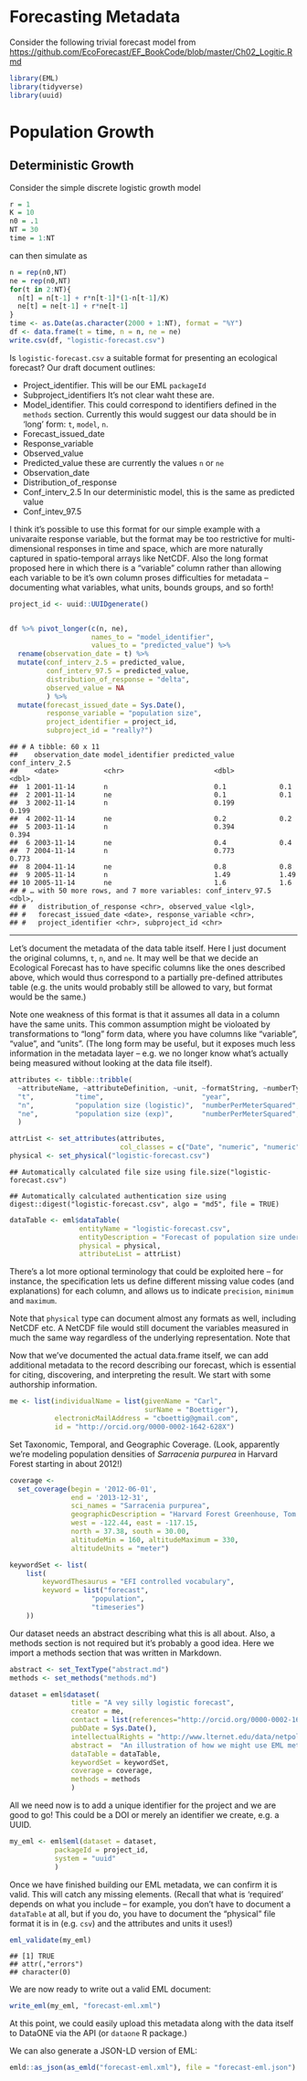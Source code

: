 Forecasting Metadata
================

Consider the following trivial forecast model from
<https://github.com/EcoForecast/EF_BookCode/blob/master/Ch02_Logitic.Rmd>

``` r
library(EML)
library(tidyverse)
library(uuid)
```

# Population Growth

## Deterministic Growth

Consider the simple discrete logistic growth model

``` r
r = 1
K = 10
n0 = .1
NT = 30
time = 1:NT
```

can then simulate as

``` r
n = rep(n0,NT)
ne = rep(n0,NT)
for(t in 2:NT){
  n[t] = n[t-1] + r*n[t-1]*(1-n[t-1]/K)
  ne[t] = ne[t-1] + r*ne[t-1]
}
time <- as.Date(as.character(2000 + 1:NT), format = "%Y")
df <- data.frame(t = time, n = n, ne = ne)
write.csv(df, "logistic-forecast.csv")
```

Is `logistic-forecast.csv` a suitable format for presenting an
ecological forecast? Our draft document outlines:

  - Project\_identifier. This will be our EML `packageId`
  - Subproject\_identifiers It’s not clear waht these are.
  - Model\_identifier. This could correspond to identifiers defined in
    the `methods` section. Currently this would suggest our data should
    be in ‘long’ form: `t`, `model`, `n`.
  - Forecast\_issued\_date
  - Response\_variable
  - Observed\_value  
  - Predicted\_value these are currently the values `n` or `ne`
  - Observation\_date  
  - Distribution\_of\_response  
  - Conf\_interv\_2.5 In our deterministic model, this is the same as
    predicted value
  - Conf\_intev\_97.5

I think it’s possible to use this format for our simple example with a
univaraite response variable, but the format may be too restrictive for
multi-dimensional responses in time and space, which are more naturally
captured in spatio-temporal arrays like NetCDF. Also the long format
proposed here in which there is a “variable” column rather than allowing
each variable to be it’s own column proses difficulties for metadata –
documenting what variables, what units, bounds groups, and so forth\!

``` r
project_id <- uuid::UUIDgenerate()


df %>% pivot_longer(c(n, ne), 
                    names_to = "model_identifier", 
                    values_to = "predicted_value") %>%
  rename(observation_date = t) %>%
  mutate(conf_interv_2.5 = predicted_value,
         conf_interv_97.5 = predicted_value,
         distribution_of_response = "delta",
         observed_value = NA
         ) %>%
  mutate(forecast_issued_date = Sys.Date(),
         response_variable = "population size",
         project_identifier = project_id,
         subproject_id = "really?")
```

    ## # A tibble: 60 x 11
    ##    observation_date model_identifier predicted_value conf_interv_2.5
    ##    <date>           <chr>                      <dbl>           <dbl>
    ##  1 2001-11-14       n                          0.1             0.1  
    ##  2 2001-11-14       ne                         0.1             0.1  
    ##  3 2002-11-14       n                          0.199           0.199
    ##  4 2002-11-14       ne                         0.2             0.2  
    ##  5 2003-11-14       n                          0.394           0.394
    ##  6 2003-11-14       ne                         0.4             0.4  
    ##  7 2004-11-14       n                          0.773           0.773
    ##  8 2004-11-14       ne                         0.8             0.8  
    ##  9 2005-11-14       n                          1.49            1.49 
    ## 10 2005-11-14       ne                         1.6             1.6  
    ## # … with 50 more rows, and 7 more variables: conf_interv_97.5 <dbl>,
    ## #   distribution_of_response <chr>, observed_value <lgl>,
    ## #   forecast_issued_date <date>, response_variable <chr>,
    ## #   project_identifier <chr>, subproject_id <chr>

-----

Let’s document the metadata of the data table itself. Here I just
document the original columns, `t`, `n`, and `ne`. It may well be that
we decide an Ecological Forecast has to have specific columns like the
ones described above, which would thus correspond to a partially
pre-defined attributes table (e.g. the units would probably still be
allowed to vary, but format would be the same.)

Note one weakness of this format is that it assumes all data in a column
have the same units. This common assumption might be violoated by
transformations to “long” form data, where you have columns like
“variable”, “value”, and “units”. (The long form may be useful, but it
exposes much less information in the metadata layer – e.g. we no longer
know what’s actually being measured without looking at the data file
itself).

``` r
attributes <- tibble::tribble(
  ~attributeName, ~attributeDefinition, ~unit, ~formatString, ~numberType,
  "t",          "time",                        "year",                   "YYYY-MM-DD", "numberType",
  "n",          "population size (logistic)",  "numberPerMeterSquared",   NA,          "real",
  "ne",         "population size (exp)",       "numberPerMeterSquared",    NA,         "real"
  )

attrList <- set_attributes(attributes, 
                           col_classes = c("Date", "numeric", "numeric"))
physical <- set_physical("logistic-forecast.csv")
```

    ## Automatically calculated file size using file.size("logistic-forecast.csv")

    ## Automatically calculated authentication size using digest::digest("logistic-forecast.csv", algo = "md5", file = TRUE)

``` r
dataTable <- eml$dataTable(
                 entityName = "logistic-forecast.csv",
                 entityDescription = "Forecast of population size under a few models",
                 physical = physical,
                 attributeList = attrList)
```

There’s a lot more optional terminology that could be exploited here –
for instance, the specification lets us define different missing value
codes (and explanations) for each column, and allows us to indicate
`precision`, `minimum` and `maximum`.

Note that `physical` type can document almost any formats as well,
including NetCDF etc. A NetCDF file would still document the variables
measured in much the same way regardless of the underlying
representation. Note that

Now that we’ve documented the actual data.frame itself, we can add
additional metadata to the record describing our forecast, which is
essential for citing, discovering, and interpreting the result. We start
with some authorship information.

``` r
me <- list(individualName = list(givenName = "Carl", 
                                 surName = "Boettiger"),
           electronicMailAddress = "cboettig@gmail.com",
           id = "http://orcid.org/0000-0002-1642-628X")
```

Set Taxonomic, Temporal, and Geographic Coverage. (Look, apparently
we’re modeling population densities of *Sarracenia purpurea* in
Harvard Forest starting in about 2012\!)

``` r
coverage <- 
  set_coverage(begin = '2012-06-01', 
               end = '2013-12-31',
               sci_names = "Sarracenia purpurea",
               geographicDescription = "Harvard Forest Greenhouse, Tom Swamp Tract (Harvard Forest)",
               west = -122.44, east = -117.15, 
               north = 37.38, south = 30.00,
               altitudeMin = 160, altitudeMaximum = 330,
               altitudeUnits = "meter")
```

``` r
keywordSet <- list(
    list(
        keywordThesaurus = "EFI controlled vocabulary",
        keyword = list("forecast",
                    "population",
                    "timeseries")
    ))
```

Our dataset needs an abstract describing what this is all about. Also, a
methods section is not required but it’s probably a good idea. Here we
import a methods section that was written in Markdown.

``` r
abstract <- set_TextType("abstract.md")
methods <- set_methods("methods.md")
```

``` r
dataset = eml$dataset(
               title = "A vey silly logistic forecast",
               creator = me,
               contact = list(references="http://orcid.org/0000-0002-1642-628X"),
               pubDate = Sys.Date(),
               intellectualRights = "http://www.lternet.edu/data/netpolicy.html.",
               abstract =  "An illustration of how we might use EML metadata to describe an ecological forecast",
               dataTable = dataTable,
               keywordSet = keywordSet,
               coverage = coverage,
               methods = methods
               )
```

All we need now is to add a unique identifier for the project and we are
good to go\! This could be a DOI or merely an identifier we create,
e.g. a UUID.

``` r
my_eml <- eml$eml(dataset = dataset,
           packageId = project_id,  
           system = "uuid"
           )
```

Once we have finished building our EML metadata, we can confirm it is
valid. This will catch any missing elements. (Recall that what is
‘required’ depends on what you include – for example, you don’t have
to document a `dataTable` at all, but if you do, you have to document
the “physical” file format it is in (e.g. `csv`) and the attributes and
units it uses\!)

``` r
eml_validate(my_eml)
```

    ## [1] TRUE
    ## attr(,"errors")
    ## character(0)

We are now ready to write out a valid EML document:

``` r
write_eml(my_eml, "forecast-eml.xml")
```

At this point, we could easily upload this metadata along with the data
itself to DataONE via the API (or `dataone` R package.)

We can also generate a JSON-LD version of EML:

``` r
emld::as_json(as_emld("forecast-eml.xml"), file = "forecast-eml.json")
```
